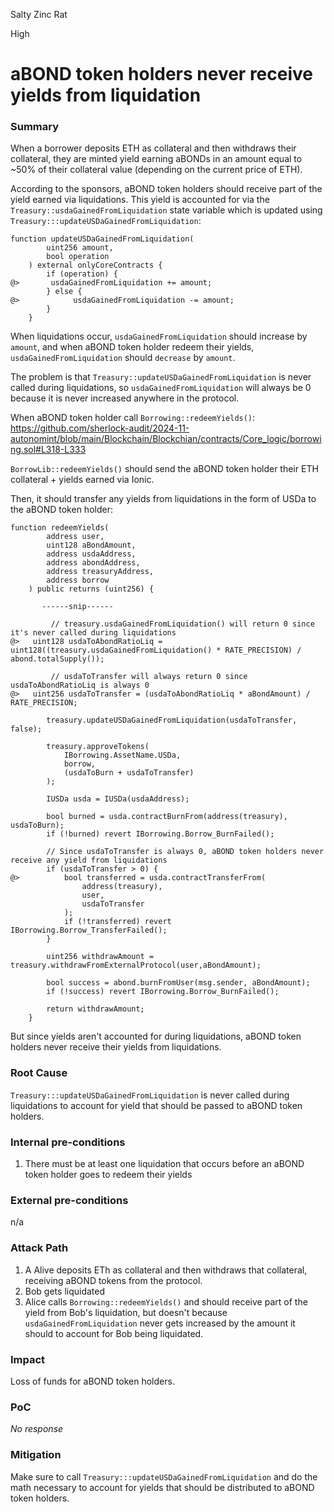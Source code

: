 Salty Zinc Rat

High

# aBOND token holders never receive yields from liquidation

### Summary

When a borrower deposits ETH as collateral and then withdraws their collateral, they are minted yield earning aBONDs in an amount equal to ~50% of their collateral value (depending on the current price of ETH). 

According to the sponsors, aBOND token holders should receive part of the yield earned via liquidations. This yield is accounted for via the `Treasury::usdaGainedFromLiquidation` state variable which is updated using `Treasury:::updateUSDaGainedFromLiquidation`:
```solidity
function updateUSDaGainedFromLiquidation(
        uint256 amount,
        bool operation
    ) external onlyCoreContracts {
        if (operation) {
@>       usdaGainedFromLiquidation += amount;
        } else {
@>            usdaGainedFromLiquidation -= amount;
        }
    }
```
When liquidations occur, `usdaGainedFromLiquidation` should increase by `amount`, and when aBOND token holder redeem their yields, `usdaGainedFromLiquidation` should `decrease` by `amount`.

The problem is that `Treasury::updateUSDaGainedFromLiquidation` is never called during liquidations, so `usdaGainedFromLiquidation` will always be 0 because it is never increased anywhere in the protocol.

When aBOND token holder call `Borrowing::redeemYields()`:
https://github.com/sherlock-audit/2024-11-autonomint/blob/main/Blockchain/Blockchian/contracts/Core_logic/borrowing.sol#L318-L333

`BorrowLib::redeemYields()` should send the aBOND token holder their ETH collateral + yields earned via Ionic.

Then, it should transfer any yields from liquidations in the form of USDa to the aBOND token holder:

```solidity
function redeemYields(
        address user,
        uint128 aBondAmount,
        address usdaAddress,
        address abondAddress,
        address treasuryAddress,
        address borrow
    ) public returns (uint256) {

       ------snip------

         // treasury.usdaGainedFromLiquidation() will return 0 since it's never called during liquidations
@>   uint128 usdaToAbondRatioLiq = uint128((treasury.usdaGainedFromLiquidation() * RATE_PRECISION) / abond.totalSupply());

         // usdaToTransfer will always return 0 since usdaToAbondRatioLiq is always 0
@>   uint256 usdaToTransfer = (usdaToAbondRatioLiq * aBondAmount) / RATE_PRECISION;

        treasury.updateUSDaGainedFromLiquidation(usdaToTransfer, false);

        treasury.approveTokens(
            IBorrowing.AssetName.USDa,
            borrow,
            (usdaToBurn + usdaToTransfer)
        );

        IUSDa usda = IUSDa(usdaAddress);

        bool burned = usda.contractBurnFrom(address(treasury), usdaToBurn);
        if (!burned) revert IBorrowing.Borrow_BurnFailed();

        // Since usdaToTransfer is always 0, aBOND token holders never receive any yield from liquidations
        if (usdaToTransfer > 0) {
@>          bool transferred = usda.contractTransferFrom(
                address(treasury),
                user,
                usdaToTransfer
            );
            if (!transferred) revert IBorrowing.Borrow_TransferFailed();
        }

        uint256 withdrawAmount = treasury.withdrawFromExternalProtocol(user,aBondAmount);

        bool success = abond.burnFromUser(msg.sender, aBondAmount);
        if (!success) revert IBorrowing.Borrow_BurnFailed();

        return withdrawAmount;
    }
```

But since yields aren't accounted for during liquidations, aBOND token holders never receive their yields from liquidations.


### Root Cause

`Treasury:::updateUSDaGainedFromLiquidation` is never called during liquidations to account for yield that should be passed to aBOND token holders.

### Internal pre-conditions

1. There must be at least one liquidation that occurs before an aBOND token holder goes to redeem their yields

### External pre-conditions

n/a

### Attack Path

1. A Alive deposits ETh as collateral and then withdraws that collateral, receiving aBOND tokens from the protocol.
2. Bob gets liquidated
3. Alice calls `Borrowing::redeemYields()` and should receive part of the yield from Bob's liquidation, but doesn't because `usdaGainedFromLiquidation` never gets increased by the amount it should to account for Bob being liquidated.

### Impact

Loss of funds for aBOND token holders.

### PoC

_No response_

### Mitigation

Make sure to call `Treasury:::updateUSDaGainedFromLiquidation` and do the math necessary to account for yields that should be distributed to aBOND token holders.